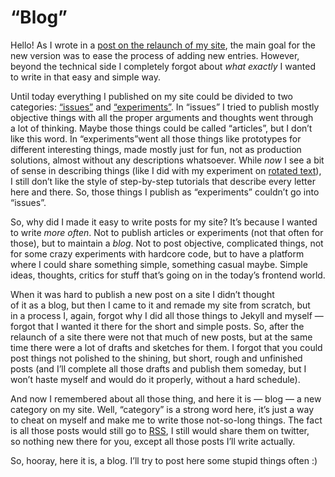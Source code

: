 # “Blog”

Hello! As I wrote in a [post on the relaunch of my site](:restart), the main goal for the new version was to ease the process of adding new entries. However, beyond the technical side I completely forgot about _what exactly_ I wanted to write in that easy and simple way.

Until today everything I published on my site could be divided to two categories: [“issues”](/issues/) and [“experiments”](/fun/). In “issues” I tried to publish mostly objective things with all the proper arguments and thoughts went through a lot of thinking. Maybe those things could be called “articles”, but I don’t like this word. In “experiments”went all those things like prototypes for different interesting things, made mostly just for fun, not as production solutions, almost without any descriptions whatsoever. While _now_ I see a bit of sense in describing things (like I did with my experiment on [rotated text](:rotated-text)), I still don’t like the style of step-by-step tutorials that describe every letter here and there. So, those things I publish as “experiments” couldn’t go into “issues”.

So, why did I made it easy to write posts for my site? It’s because I wanted to write _more often_. Not to publish articles or experiments (not that often for those), but to maintain a _blog_. Not to post objective, complicated things, not for some crazy experiments with hardcore code, but to have a platform where I could share something simple, something casual maybe. Simple ideas, thoughts, critics for stuff that’s going on in the today’s frontend world.

When it was hard to publish a new post on a site I didn’t thought of it as a blog, but then I came to it and remade my site from scratch, but in a process I, again, forgot why I did all those things to Jekyll and myself — forgot that I wanted it there for the short and simple posts. So, after the relaunch of a site there were not that much of new posts, but at the same time there were a lot of drafts and sketches for them. I forgot that you could post things not polished to the shining, but short, rough and unfinished posts (and I’ll complete all those drafts and publish them someday, but I won’t haste myself and would do it properly, without a hard schedule).

And now I remembered about all those thing, and here it is — blog — a new category on my site. Well, “category” is a strong word here, it’s just a way to cheat on myself and make me to write those not-so-long things. The fact is all those posts would still go to [RSS](http://feeds.feedburner.com/kizuruen "Atom actually, but is there a better term for it?"), I still would share them on twitter, so nothing new there for you, except all those posts I’ll write actually.

So, hooray, here it is, a blog. I’ll try to post here some stupid things often :)